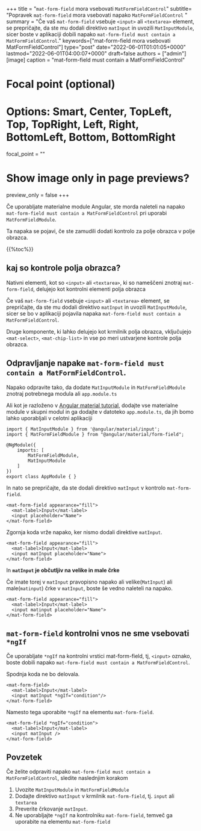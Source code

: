 +++
title   = "`mat-form-field` mora vsebovati `MatFormFieldControl`"
subtitle= "Popravek `mat-form-field` mora vsebovati napako `MatFormFieldControl` "
summary = "Če vaš `mat-form-field` vsebuje `<input>` ali `<textarea>` element, se prepričajte, da ste mu dodali direktivo `matInput` in uvozili `MatInputModule`, sicer boste v aplikaciji dobili napako `mat-form-field must contain a MatFormFieldControl`."
keywords=["mat-form-field mora vsebovati MatFormFieldControl"]
type="post"
date="2022-06-01T01:01:05+0000"
lastmod="2022-06-01T04:00:07+0000"
draft=false
authors = ["admin"]
[image]
  caption = "mat-form-field must contain a MatFormFieldControl"

  # Focal point (optional)
  # Options: Smart, Center, TopLeft, Top, TopRight, Left, Right, BottomLeft, Bottom, BottomRight
  focal_point = ""

  # Show image only in page previews?
  preview_only = false
+++

Če uporabljate materialne module Angular, ste morda naleteli na napako `mat-form-field must contain a MatFormFieldControl` pri uporabi `MatFormFieldModule`.

Ta napaka se pojavi, če ste zamudili dodati kontrolo za polje obrazca v polje obrazca.

{{%toc%}}

## kaj so kontrole polja obrazca? 

Nativni elementi, kot so `<input>` ali `<textarea>`, ki so nameščeni znotraj `mat-form-field`, delujejo kot kontrolni elementi polja obrazca 

Če vaš `mat-form-field` vsebuje `<input>` ali `<textarea>` element, se prepričajte, da ste mu dodali direktivo `matInput` in uvozili `MatInputModule`, sicer se bo v aplikaciji pojavila napaka `mat-form-field must contain a MatFormFieldControl`.

Druge komponente, ki lahko delujejo kot krmilnik polja obrazca, vključujejo `<mat-select>`, `<mat-chip-list>` in vse po meri ustvarjene kontrole polja obrazca.


## Odpravljanje napake `mat-form-field must contain a MatFormFieldControl`.

Napako odpravite tako, da dodate `MatInputModule` in `MatFormFieldModule` znotraj potrebnega modula ali `app.module.ts` 

Ali kot je razloženo v [Angular material tutorial](https://www.angularjswiki.com/material/), dodajte vse materialne module v skupni modul in ga dodajte v datoteko `app.module.ts`, da jih bomo lahko uporabljali v celotni aplikaciji 

```
import { MatInputModule } from '@angular/material/input';
import { MatFormFieldModule } from "@angular/material/form-field";

@NgModule({
    imports: [
        MatFormFieldModule,
        MatInputModule
    ]
})
export class AppModule { }

```

In nato se prepričajte, da ste dodali direktivo `matInput` v kontrolo `mat-form-field`.

```
<mat-form-field appearance="fill">
  <mat-label>Input</mat-label>
  <input placeholder="Name">
</mat-form-field>
```

Zgornja koda vrže napako, ker nismo dodali direktive `matInput`.

```
<mat-form-field appearance="fill">
  <mat-label>Input</mat-label>
  <input matInput placeholder="Name">
</mat-form-field>
```

In **`matInput` je občutljiv na velike in male črke** 

Če imate torej v `matInput` pravopisno napako ali velike(`MatInput`) ali male(`matinput`) črke v `matInput`, boste še vedno naleteli na napako.

```
<mat-form-field appearance="fill">
  <mat-label>Input</mat-label>
  <input matinput placeholder="Name">
</mat-form-field>
```

## `mat-form-field` kontrolni vnos ne sme vsebovati `*ngIf`

Če uporabljate `*ngIf` na kontrolni vrstici mat-form-field, tj, `<input>` oznako, boste dobili napako `mat-form-field must contain a MatFormFieldControl`.

Spodnja koda ne bo delovala.

```
<mat-form-field>
  <mat-label>Input</mat-label>
  <input matInput *ngIf="condition"/>
</mat-form-field>
```

Namesto tega uporabite `*ngIf` na elementu `mat-form-field`.

```
<mat-form-field *ngIf="condition">
  <mat-label>Input</mat-label>
  <input matInput />
</mat-form-field>

```

## Povzetek

Če želite odpraviti napako `mat-form-field must contain a MatFormFieldControl`, sledite naslednjim korakom

1. Uvozite `MatInputModule` in `MatFormFieldModule` 
2. Dodajte direktivo `matInput` v krmilnik `mat-form-field`, tj. `input` ali `textarea`
3. Preverite črkovanje `matInput`.
4. Ne uporabljajte `*ngIf` na kontrolniku `mat-form-field`, temveč ga uporabite na elementu `mat-form-field` 

